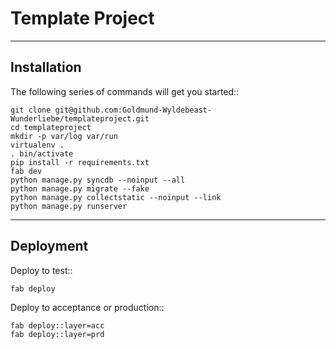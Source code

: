Template Project
================

---
Installation
---

The following series of commands will get you started::

    git clone git@github.com:Goldmund-Wyldebeast-Wunderliebe/templateproject.git
    cd templateproject
    mkdir -p var/log var/run
    virtualenv .
    . bin/activate
    pip install -r requirements.txt
    fab dev
    python manage.py syncdb --noinput --all
    python manage.py migrate --fake
    python manage.py collectstatic --noinput --link
    python manage.py runserver

---
Deployment
---

Deploy to test::

    fab deploy

Deploy to acceptance or production::

    fab deploy::layer=acc
    fab deploy::layer=prd


